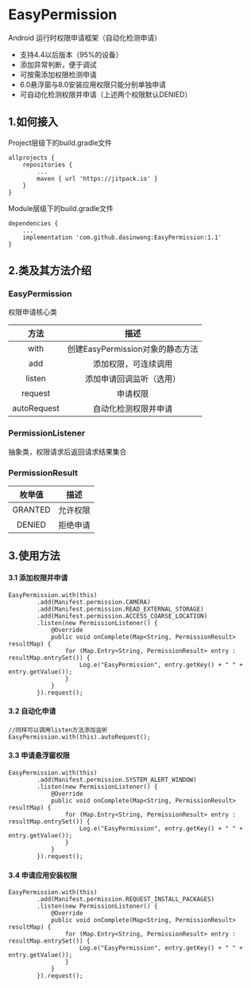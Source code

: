 # EasyPermission
Android 运行时权限申请框架（自动化检测申请）
- 支持4.4以后版本（95%的设备）
- 添加异常判断，便于调试
- 可按需添加权限检测申请
- 6.0悬浮窗与8.0安装应用权限只能分别单独申请
- 可自动化检测权限并申请（上述两个权限默认DENIED）
## 1.如何接入
Project层级下的build.gradle文件
```
allprojects {
    repositories {
        ...
        maven { url 'https://jitpack.io' }
    }
}
```
Module层级下的build.gradle文件
```
dependencies {
    ...
    implementation 'com.github.dasinwong:EasyPermission:1.1'
}
```
## 2.类及其方法介绍
### EasyPermission
权限申请核心类

| 方法 | 描述 |
| :-------------: | :-------------: |
| with | 创建EasyPermission对象的静态方法 |
| add | 添加权限，可连续调用 |
| listen | 添加申请回调监听（选用） |
| request | 申请权限 |
| autoRequest | 自动化检测权限并申请 |
### PermissionListener
抽象类，权限请求后返回请求结果集合
### PermissionResult
| 枚举值 | 描述 |
| :-------------: | :-------------: |
| GRANTED | 允许权限 |
| DENIED | 拒绝申请 |
## 3.使用方法
#### 3.1 添加权限并申请
```
EasyPermission.with(this)
        .add(Manifest.permission.CAMERA)
        .add(Manifest.permission.READ_EXTERNAL_STORAGE)
        .add(Manifest.permission.ACCESS_COARSE_LOCATION)
        .listen(new PermissionListener() {
            @Override
            public void onComplete(Map<String, PermissionResult> resultMap) {
                for (Map.Entry<String, PermissionResult> entry : resultMap.entrySet()) {
                    Log.e("EasyPermission", entry.getKey() + " " + entry.getValue());
                }
            }
        }).request();
```
#### 3.2 自动化申请
```
//同样可以调用listen方法添加监听
EasyPermission.with(this).autoRequest();
```
#### 3.3 申请悬浮窗权限
```
EasyPermission.with(this)
        .add(Manifest.permission.SYSTEM_ALERT_WINDOW)
        .listen(new PermissionListener() {
            @Override
            public void onComplete(Map<String, PermissionResult> resultMap) {
                for (Map.Entry<String, PermissionResult> entry : resultMap.entrySet()) {
                    Log.e("EasyPermission", entry.getKey() + " " + entry.getValue());
                }
            }
        }).request();
```
#### 3.4 申请应用安装权限
```
EasyPermission.with(this)
        .add(Manifest.permission.REQUEST_INSTALL_PACKAGES)
        .listen(new PermissionListener() {
            @Override
            public void onComplete(Map<String, PermissionResult> resultMap) {
                for (Map.Entry<String, PermissionResult> entry : resultMap.entrySet()) {
                    Log.e("EasyPermission", entry.getKey() + " " + entry.getValue());
                }
            }
        }).request();
```

